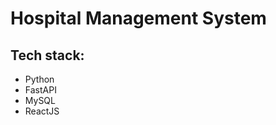 # Hospital Management System

## Tech stack:
<ul>
<li>Python</li>
<li>FastAPI</li>
<li>MySQL</li>
<li>ReactJS</li>
</ul>